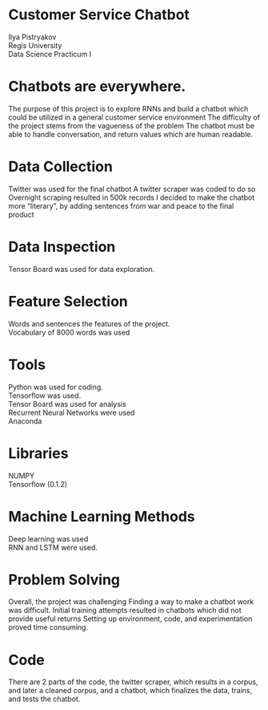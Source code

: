 # Customer Service Chatbot
Ilya Pistryakov\
Regis University \
Data Science Practicum I 


# Chatbots are everywhere.  

The purpose of this project is to explore RNNs and build a chatbot which could be utilized in a general customer service environment
The difficulty of the project stems from the vagueness of the problem
The chatbot must be able to handle conversation, and return values which are human readable.



# Data Collection
Twitter was used for the final chatbot
A twitter scraper was coded to do so
Overnight scraping resulted in 500k records
I decided to make the chatbot more “literary”, by adding sentences from war and peace to the final product

# Data Inspection
Tensor Board was used for data exploration.  

# Feature Selection

Words and sentences the features of the project. \
Vocabulary of 8000 words was used 

# Tools
Python was used for coding.  \
Tensorflow was used.  \
Tensor Board was used for analysis\
Recurrent Neural Networks were used\
Anaconda  

# Libraries
NUMPY\
Tensorflow (0.1.2)

# Machine Learning Methods
Deep learning was used \
RNN and LSTM were used.  

# Problem Solving 
Overall, the project was challenging
Finding a way to make a chatbot work was difficult.  Initial training attempts resulted in chatbots which did not provide useful returns
Setting up environment, code, and experimentation proved time consuming.   

# Code
There are 2 parts of the code, the twitter scraper, which results in a corpus, and later a cleaned corpus, and a chatbot, which finalizes the data, trains, and tests the chatbot. 




